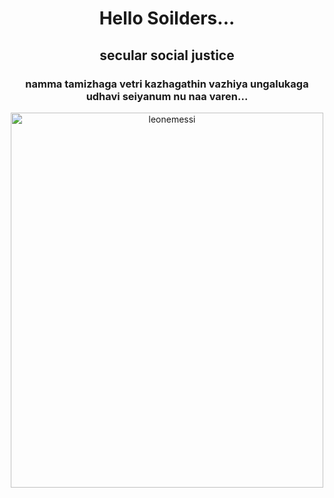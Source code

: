<!DOCTYPE html>
<html lang="en">
<head>
    <meta charset="UTF-8">
    <meta name="viewport" content="width=device-width, initial-scale=1.0">
    <title>Document</title>
</head>
<center><body>
   <h1> Hello Soilders...</h1>
   <h2>secular social justice</h2>
   <h3>namma tamizhaga vetri kazhagathin vazhiya ungalukaga udhavi seiyanum nu naa varen...</h3>
    <img src="![Uploading 107168566-1671481983597-gettyimages-1450398458-mj1_4451_ce4b38b2-9f26-404e-b214-cf8454d82d0f.jpeg…]()
" alt="leonemessi" width="500" height="600">
</body>
</center>
</html>
